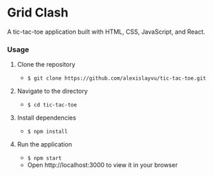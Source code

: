 # Grid Clash

A tic-tac-toe application built with HTML, CSS, JavaScript, and React.

### Usage

1. Clone the repository

   - `$ git clone https://github.com/alexislayvu/tic-tac-toe.git`

2. Navigate to the directory

   - `$ cd tic-tac-toe`

3. Install dependencies

   - `$ npm install`

4. Run the application
   - `$ npm start`
   - Open http://localhost:3000 to view it in your browser
